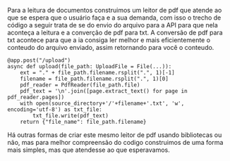 
Para a leitura de documentos construimos um leitor de pdf que atende ao que se espera que o usuário faça e a sua demanda, com isso o trecho de código a seguir trata de se do envio do arquivo para a API para que nela aconteça a leitura e a converção de pdf para txt. 
A conversão de pdf para txt acontece para que a ia consiga ler melhor e mais eficientemente o conteudo do arquivo enviado, assim retornando para você o conteudo.

~~~
@app.post("/upload")
async def upload(file_path: UploadFile = File(...)):
    ext = "." + file_path.filename.rsplit(".", 1)[-1]
    filename = file_path.filename.rsplit(".", 1)[0]
    pdf_reader = PdfReader(file_path.file)
    pdf_text = '\n'.join([page.extract_text() for page in pdf_reader.pages])
    with open(source_directory+'/'+filename+'.txt', 'w', encoding='utf-8') as txt_file:
        txt_file.write(pdf_text)
    return {"file_name": file_path.filename}
~~~

Há outras formas de criar este mesmo leitor de pdf usando bibliotecas ou não, mas para melhor compreensão do codigo construimos de uma forma mais simples, mas que atendesse ao que esperavamos.